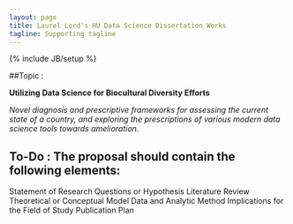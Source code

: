 ```yaml
---
layout: page
title: Laurel Lord's HU Data Science Dissertation Works
tagline: Supporting tagline
---
```

{% include JB/setup %}

##Topic : 

**Utilizing Data Science for Biocultural Diversity Efforts**

*Novel diagnosis and prescriptive frameworks for assessing the current state of a country, and exploring the prescriptions of various modern data science tools towards amelioration.*


## To-Do : The proposal should contain the following elements:
Statement of Research Questions or Hypothesis
Literature Review
Theoretical or Conceptual Model
Data and Analytic Method
Implications for the Field of Study
Publication Plan